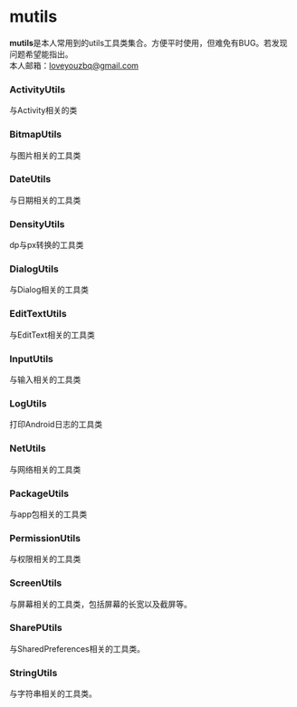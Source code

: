 # mutils
**mutils**是本人常用到的utils工具类集合。方便平时使用，但难免有BUG。若发现问题希望能指出。  
本人邮箱：loveyouzbq@gmail.com

### ActivityUtils
与Activity相关的类

### BitmapUtils
与图片相关的工具类

### DateUtils
与日期相关的工具类

### DensityUtils
dp与px转换的工具类

### DialogUtils
与Dialog相关的工具类

### EditTextUtils
与EditText相关的工具类

### InputUtils
与输入相关的工具类

### LogUtils
打印Android日志的工具类

### NetUtils
与网络相关的工具类

### PackageUtils
与app包相关的工具类

### PermissionUtils
与权限相关的工具类

### ScreenUtils
与屏幕相关的工具类，包括屏幕的长宽以及截屏等。

### SharePUtils
与SharedPreferences相关的工具类。

### StringUtils
与字符串相关的工具类。